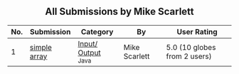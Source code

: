 ﻿<div align="center">

## All Submissions by Mike Scarlett

</div>

No.  | Submission | Category | By   | User Rating
---- | ---------- | -------- | ---- | -----------
1 | [simple array<br />](https://github.com/Planet-Source-Code/mike-scarlett-simple-array__2-1985) | [Input/ Output<br /><sup>Java</sup>](../ByCategory/input-output__2-84.md) | Mike Scarlett | 5.0 (10 globes from 2 users)
